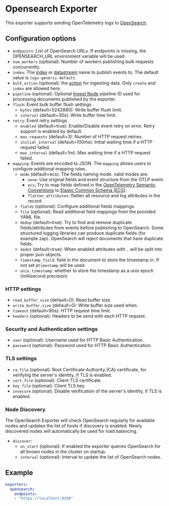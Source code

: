 # Opensearch Exporter

This exporter supports sending OpenTelemetry logs to [OpenSearch](https://opensearch.org/).

## Configuration options

- `endpoints`: List of OpenSearch URLs. If endpoints is missing, the
  OPENSEARCH_URL environment variable will be used.
- `num_workers` (optional): Number of workers publishing bulk requests concurrently.
- `index`: The
  [index](https://opensearch.org/docs/latest/opensearch/rest-api/index-apis/index/)
  or [datastream](https://opensearch.org/docs/latest/opensearch/data-streams/)
  name to publish events to. The default value is `logs-generic-default`.
- `bulk_action` (optional): the [action](https://opensearch.org/docs/1.2/opensearch/rest-api/document-apis/bulk/#request-body) for ingesting data. Only `create` and `index` are allowed here. 
- `pipeline` (optional): Optional [Ingest Node](https://opensearch.org/docs/latest/opensearch/rest-api/ingest-apis/get-ingest/)
  pipeline ID used for processing documents published by the exporter.
- `flush`: Event bulk buffer flush settings
  - `bytes` (default=5242880): Write buffer flush limit.
  - `interval` (default=30s): Write buffer time limit.
- `retry`: Event retry settings
  - `enabled` (default=true): Enable/Disable event retry on error. Retry
    support is enabled by default.
  - `max_requests` (default=3): Number of HTTP request retries.
  - `initial_interval` (default=100ms): Initial waiting time if a HTTP request failed.
  - `max_interval` (default=1m): Max waiting time if a HTTP request failed.
- `mapping`: Events are encoded to JSON. The `mapping` allows users to
  configure additional mapping rules.
  - `mode` (default=ecs): The fields naming mode. valid modes are:
    - `none`: Use original fields and event structure from the OTLP event.
    - `ecs`: Try to map fields defined in the
             [OpenTelemetry Semantic Conventions](https://github.com/open-telemetry/opentelemetry-specification/tree/main/semantic_conventions)
             to [Elastic Common Schema (ECS)](https://www.elastic.co/guide/en/ecs/current/index.html).
    - `flatten_attributes`: flatten all resource and log attributes in the record
  - `fields` (optional): Configure additional fields mappings.
  - `file` (optional): Read additional field mappings from the provided YAML file.
  - `dedup` (default=true): Try to find and remove duplicate fields/attributes
    from events before publishing to OpenSearch. Some structured logging
    libraries can produce duplicate fields (for example zap). OpenSearch
    will reject documents that have duplicate fields.
  - `dedot` (default=true): When enabled attributes with `.` will be split into
    proper json objects.
  - `timestamp_field`: field in the document to store the timestamp in.  If not set `@timestamp` will be used
  - `unix_timestamp`: whether to store the timestamp as a unix epoch (millisecond precision)

### HTTP settings

- `read_buffer_size` (default=0): Read buffer size.
- `write_buffer_size` (default=0): Write buffer size used when.
- `timeout` (default=90s): HTTP request time limit.
- `headers` (optional): Headers to be send with each HTTP request.

### Security and Authentication settings

- `user` (optional): Username used for HTTP Basic Authentication.
- `password` (optional): Password used for HTTP Basic Authentication.

### TLS settings
- `ca_file` (optional): Root Certificate Authority (CA) certificate, for
  verifying the server's identity, if TLS is enabled.
- `cert_file` (optional): Client TLS certificate.
- `key_file` (optional): Client TLS key.
- `insecure` (optional): Disable verification of the server's identity, if TLS
  is enabled.

### Node Discovery

The OpenSearch Exporter will check OpenSearch regularly for available
nodes and updates the list of hosts if discovery is enabled. Newly discovered
nodes will automatically be used for load balancing.

- `discover`:
  - `on_start` (optional): If enabled the exporter queries OpenSearch
    for all known nodes in the cluster on startup.
  - `interval` (optional): Interval to update the list of OpenSearch nodes.

## Example

```yaml
exporters:
  opensearch:
    endpoints:
    - "https://localhost:9200"
```
